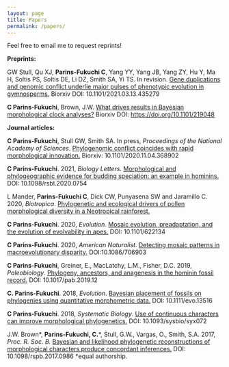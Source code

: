 ```yaml
---
layout: page
title: Papers
permalink: /papers/
---
```


Feel free to email me to request reprints!

**Preprints:**

GW Stull, Qu XJ, **Parins-Fukuchi C**, Yang YY, Yang JB, Yang ZY, Hu Y, Ma H, Soltis PS, Soltis DE, Li DZ, Smith SA, Yi TS. In revision. [Gene duplications and genomic conflict underlie major pulses of phenotypic evolution in gymnosperms.](https://www.biorxiv.org/content/10.1101/2021.03.13.435279v1) Biorxiv DOI: 10.1101/2021.03.13.435279

**C Parins-Fukuchi**, Brown, J.W. [What drives results in Bayesian morphological clock analyses?](https://www.biorxiv.org/content/10.1101/219048v1.abstract) Biorxiv DOI: https://doi.org/10.1101/219048

**Journal articles:**

**C Parins-Fukuchi**, Stull GW, Smith SA. In press, _Proceedings of the National Academy of Sciences_. [Phylogenomic conflict coincides with rapid morphological innovation.](https://www.biorxiv.org/content/10.1101/2020.11.04.368902v2) Biorxiv: 10.1101/2020.11.04.368902

**C Parins-Fukuchi**. 2021, _Biology Letters_. [Morphological and phylogeographic evidence for budding speciation: an example in hominins.](https://royalsocietypublishing.org/doi/abs/10.1098/rsbl.2020.0754) DOI: 10.1098/rsbl.2020.0754

L Mander, **Parins-Fukuchi C**, Dick CW, Punyasena SW and Jaramillo C. 2020, _Biotropica_. [Phylogenetic and ecological drivers of pollen morphological diversity in a Neotropical rainforest.](https://onlinelibrary.wiley.com/doi/full/10.1111/btp.12847)


**C Parins-Fukuchi**. 2020, _Evolution_. [Mosaic evolution, preadaptation, and the evolution of evolvability in apes.](https://onlinelibrary.wiley.com/doi/10.1111/evo.13923) DOI: 10.1101/622134

**C Parins-Fukuchi**. 2020, _American Naturalist_. [Detecting mosaic patterns in macroevolutionary disparity.](https://www.journals.uchicago.edu/doi/abs/10.1086/706903) DOI:10.1086/706903 

**C Parins-Fukuchi**, Greiner, E., MacLatchy, L.M., Fisher, D.C. 2019, _Paleobiology_. [Phylogeny, ancestors, and anagenesis in the hominin fossil record.](https://www.cambridge.org/core/journals/paleobiology/article/phylogeny-ancestors-and-anagenesis-in-the-hominin-fossil-record/C3FE4FE5F6F137BA142EE59A62F9D3CB) DOI: 10.1017/pab.2019.12 

**C. Parins-Fukuchi**. 2018, _Evolution_. [Bayesian placement of fossils on phylogenies using quantitative morphometric data.](https://onlinelibrary.wiley.com/doi/full/10.1111/evo.13516) DOI: 10.1111/evo.13516

**C Parins-Fukuchi**. 2018, _Systematic Biology_. [Use of continuous characters can improve morphological phylogenetics.](https://academic.oup.com/sysbio/article/67/2/328/4102005) DOI: 10.1093/sysbio/syx072

J.W. Brown\*, **Parins-Fukuchi, C.**\*, Stull, G.W., Vargas, O., Smith, S.A. 2017, _Proc. R. Soc. B._ [Bayesian and likelihood phylogenetic reconstructions of morphological characters produce concordant inferences.](https://royalsocietypublishing.org/doi/full/10.1098/rspb.2017.0986) DOI: 10.1098/rspb.2017.0986    \*equal authorship.


